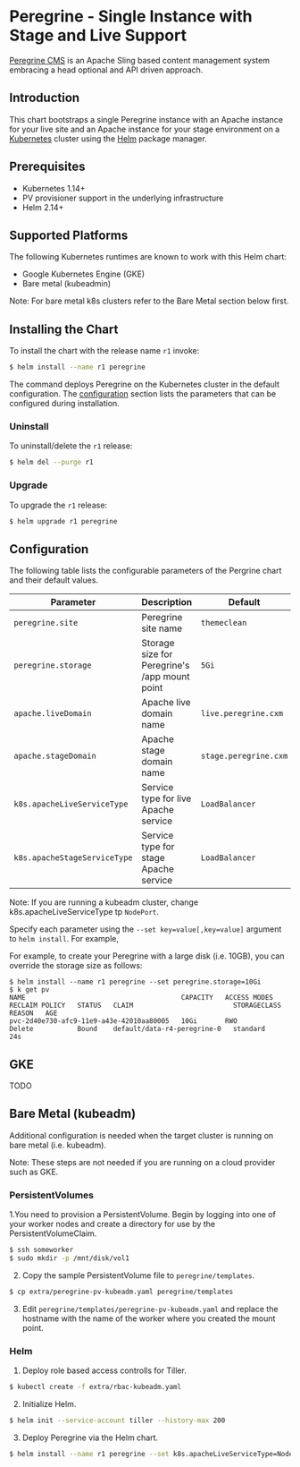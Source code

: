 # Peregrine - Single Instance with Stage and Live Support

[Peregrine CMS](http://www.peregrine-cms.com/) is an Apache Sling based content management system embracing a head optional and API driven approach.  

## Introduction

This chart bootstraps a single Peregrine instance with an Apache instance for your live site and an Apache instance for your stage environment on a [Kubernetes](http://kubernetes.io) cluster using the [Helm](https://helm.sh) package manager.

## Prerequisites

- Kubernetes 1.14+
- PV provisioner support in the underlying infrastructure
- Helm 2.14+


## Supported Platforms

The following Kubernetes runtimes are known to work with this Helm chart:

- Google Kubernetes Engine (GKE)
- Bare metal (kubeadmin)  

Note: For bare metal k8s clusters refer to the Bare Metal section below first.

## Installing the Chart

To install the chart with the release name `r1` invoke:

```bash
$ helm install --name r1 peregrine
```

The command deploys Peregrine on the Kubernetes cluster in the default configuration. The [configuration](#configuration) section lists the parameters that can be configured during installation.

### Uninstall

To uninstall/delete the `r1` release:

```bash
$ helm del --purge r1
```

### Upgrade

To upgrade the `r1` release:

```bash
$ helm upgrade r1 peregrine
```


## Configuration

The following table lists the configurable parameters of the Pergrine chart and their default values.

| Parameter                                    | Description                                       | Default                                |
| -----------------------------------------    | ------------------------------------------------- | -------------------------------------- |
| `peregrine.site`                             | Peregrine site name                               | `themeclean`                           |
| `peregrine.storage`                          | Storage size for Peregrine's /app mount point     | `5Gi`                                  |
| `apache.liveDomain`                          | Apache live domain name                           | `live.peregrine.cxm`                   |
| `apache.stageDomain`                         | Apache stage domain name                          | `stage.peregrine.cxm`                  |
| `k8s.apacheLiveServiceType`                  | Service type for live Apache service              | `LoadBalancer`                         |
| `k8s.apacheStageServiceType`                 | Service type for stage Apache service             | `LoadBalancer`                         |

Note: If you are running a kubeadm cluster, change k8s.apacheLiveServiceType tp `NodePort`.

Specify each parameter using the `--set key=value[,key=value]` argument to `helm install`. For example,

For example, to create your Peregrine with a large disk (i.e. 10GB), you can override the storage size as follows:

```
$ helm install --name r1 peregrine --set peregrine.storage=10Gi
$ k get pv
NAME                                       CAPACITY   ACCESS MODES   RECLAIM POLICY   STATUS   CLAIM                         STORAGECLASS   REASON   AGE
pvc-2d40e730-afc9-11e9-a43e-42010aa80005   10Gi       RWO            Delete           Bound    default/data-r4-peregrine-0   standard                24s
```

## GKE

TODO

## Bare Metal (kubeadm)

Additional configuration is needed when the target cluster is running on bare metal (i.e. kubeadm).

Note: These steps are not needed if you are running on a cloud provider such as GKE.

### PersistentVolumes

1.You need to provision a PersistentVolume. Begin by logging into one of your
worker nodes and create a directory for use by the PersistentVolumeClaim. 

```bash
$ ssh someworker
$ sudo mkdir -p /mnt/disk/vol1
```

2. Copy the sample PersistentVolume file to `peregrine/templates`.

```bash
$ cp extra/peregrine-pv-kubeadm.yaml peregrine/templates
```

3. Edit `peregrine/templates/peregrine-pv-kubeadm.yaml` and replace the hostname with the name of the
worker where you created the mount point.


### Helm

1. Deploy role based access controlls for Tiller.

```bash
$ kubectl create -f extra/rbac-kubeadm.yaml 
```

2. Initialize Helm.

```bash
$ helm init --service-account tiller --history-max 200
```

3. Deploy Peregrine via the Helm chart.

```bash
$ helm install --name r1 peregrine --set k8s.apacheLiveServiceType=NodePort,k8s.apacheStageServiceType=NodePort
```
